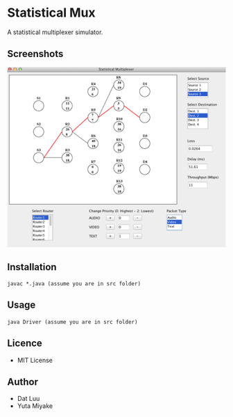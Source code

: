 # Statistical Mux
A statistical multiplexer simulator.

## Screenshots
![Alt main](./images/screenshot1.png?raw=true "main")

## Installation
```
javac *.java (assume you are in src folder)
```
## Usage
```
java Driver (assume you are in src folder)
```
## Licence
* MIT License

## Author
* Dat Luu
* Yuta Miyake